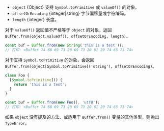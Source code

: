 <!-- YAML
added: v8.2.0
-->

* `object` {Object} 支持 `Symbol.toPrimitive` 或 `valueOf()` 的对象。
* `offsetOrEncoding` {integer|string} 字节偏移量或字符编码。
* `length` {integer} 长度。

对于 `valueOf()` 返回值不严格等于 `object` 的对象，返回 `Buffer.from(object.valueOf(), offsetOrEncoding, length)`。

```js
const buf = Buffer.from(new String('this is a test'));
// 打印: <Buffer 74 68 69 73 20 69 73 20 61 20 74 65 73 74>
```

对于支持 `Symbol.toPrimitive` 的对象，会返回 `Buffer.from(object[Symbol.toPrimitive]('string'), offsetOrEncoding)`。

```js
class Foo {
  [Symbol.toPrimitive]() {
    return 'this is a test';
  }
}

const buf = Buffer.from(new Foo(), 'utf8');
// 打印: <Buffer 74 68 69 73 20 69 73 20 61 20 74 65 73 74>
```

如果 `object` 没有提及的方法、或适用于 `Buffer.from()` 变量的其他类型，则抛出 `TypeError`。

